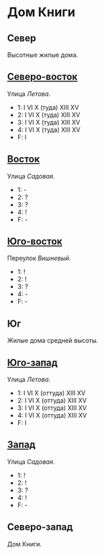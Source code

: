 # Дом Книги

## Север

Высотные жилые дома.

## [Северо-восток](./590080.md)

Улица *Летова*.

* 1:    I   VI  X (туда)    XIII    XV
* 2:    I   VI  X (туда)    XIII    XV
* 3:    I   VI  X (туда)    XIII    XV
* 4:    I   VI  X (туда)    XIII    XV
* F:    I

## [Восток](./595085.md)

Улица *Садовая*.

* 1:    -
* 2:    ?
* 3:    ?
* 4:    !
* F:    -

## [Юго-восток](./587087.md)

Переулок *Вишневый*.

* 1:    !
* 2:    !
* 3:    ?
* 4:    -
* F:    -

## Юг

Жилые дома средней высоты.

## [Юго-запад](./580090.md)

Улица *Летова*.

* 1:    I   VI  X (оттуда)  XIII    XV
* 2:    I   VI  X (оттуда)  XIII    XV
* 3:    I   VI  X (оттуда)  XIII    XV
* 4:    I   VI  X (оттуда)  XIII    XV
* F:    I

## [Запад](./570085.md)

Улица *Садовая*.

* 1:    !
* 2:    !
* 3:    ?
* 4:    !
* F:    -

## Северо-запад

Дом Книги.
